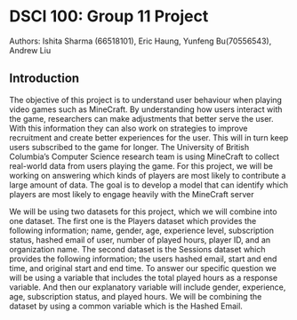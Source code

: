 # DSCI 100: Group 11 Project 
Authors: 
Ishita Sharma (66518101), Eric Haung, Yunfeng Bu(70556543), Andrew Liu

## Introduction ## 

The objective of this project is to understand user behaviour when playing video games such as MineCraft. By understanding how users interact with the game, researchers can make adjustments that better serve the user. With this information they can also work on strategies to improve recruitment and create better experiences for the user. This will in turn keep users subscribed to the game for longer. The University of British Columbia’s Computer Science research team is using MineCraft to collect real-world data from users playing the game. For this project, we will be working on answering which kinds of players are most likely to contribute a large amount of data. The goal is to develop a model that can identify which players are most likely to engage heavily with the MineCraft server 

We will be using two datasets for this project, which we will combine into one dataset. The first one is the Players dataset which provides the following information; name, gender, age, experience level, subscription status, hashed email of user, number of played hours, player ID, and an organization name. The second dataset is the Sessions dataset which provides the following information; the users hashed email, start and end time, and original start and end time. To answer our specific question we will be using a variable that includes the total played hours as a response variable. And then our explanatory variable will include gender, experience, age, subscription status, and played hours. We will be combining the dataset by using a common variable which is the Hashed Email. 


